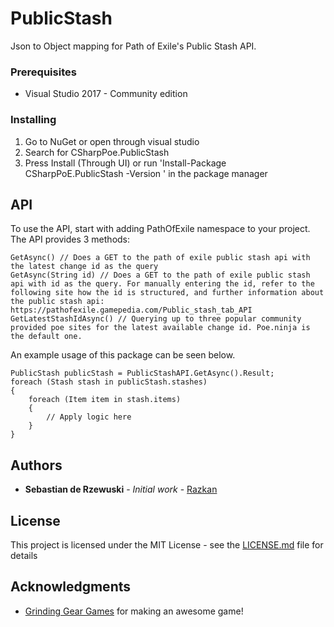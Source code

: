 # PublicStash

Json to Object mapping for Path of Exile's Public Stash API.

### Prerequisites

* Visual Studio 2017 - Community edition

### Installing

1. Go to NuGet or open through visual studio
2. Search for CSharpPoe.PublicStash
3. Press Install (Through UI) or run 'Install-Package CSharpPoE.PublicStash -Version <Latest Stable Version Number>' in the package manager

## API

To use the API, start with adding PathOfExile namespace to your project. The API provides 3 methods:

```
GetAsync() // Does a GET to the path of exile public stash api with the latest change id as the query
GetAsync(String id) // Does a GET to the path of exile public stash api with id as the query. For manually entering the id, refer to the following site how the id is structured, and further information about the public stash api: https://pathofexile.gamepedia.com/Public_stash_tab_API 
GetLatestStashIdAsync() // Querying up to three popular community provided poe sites for the latest available change id. Poe.ninja is the default one. 
```

An example usage of this package can be seen below.
```
PublicStash publicStash = PublicStashAPI.GetAsync().Result; 
foreach (Stash stash in publicStash.stashes)
{
	foreach (Item item in stash.items)
	{
		// Apply logic here
	}
}
```

## Authors

* **Sebastian de Rzewuski** - *Initial work* - [Razkan](https://github.com/Razkan)

## License

This project is licensed under the MIT License - see the [LICENSE.md](LICENSE.md) file for details

## Acknowledgments

* [Grinding Gear Games](http://www.grindinggear.com) for making an awesome game!

